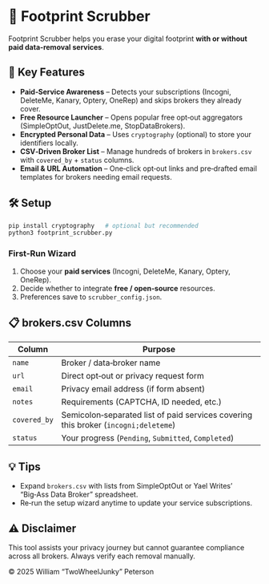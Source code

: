 # 🧹 Footprint Scrubber

Footprint Scrubber helps you erase your digital footprint **with or without paid data‑removal services**.

## 🚀 Key Features

- **Paid‑Service Awareness** – Detects your subscriptions (Incogni, DeleteMe, Kanary, Optery, OneRep) and skips brokers they already cover.
- **Free Resource Launcher** – Opens popular free opt‑out aggregators (SimpleOptOut, JustDelete.me, StopDataBrokers).
- **Encrypted Personal Data** – Uses `cryptography` (optional) to store your identifiers locally.
- **CSV‑Driven Broker List** – Manage hundreds of brokers in `brokers.csv` with `covered_by` + `status` columns.
- **Email & URL Automation** – One‑click opt‑out links and pre‑drafted email templates for brokers needing email requests.

## 🛠 Setup

```bash
pip install cryptography   # optional but recommended
python3 footprint_scrubber.py
```

### First‑Run Wizard
1. Choose your **paid services** (Incogni, DeleteMe, Kanary, Optery, OneRep).  
2. Decide whether to integrate **free / open‑source** resources.  
3. Preferences save to `scrubber_config.json`.

## 📋 brokers.csv Columns

| Column      | Purpose                                                      |
|-------------|--------------------------------------------------------------|
| `name`      | Broker / data‑broker name                                    |
| `url`       | Direct opt‑out or privacy request form                       |
| `email`     | Privacy email address (if form absent)                       |
| `notes`     | Requirements (CAPTCHA, ID needed, etc.)                      |
| `covered_by`| Semicolon‑separated list of paid services covering this broker (`incogni;deleteme`) |
| `status`    | Your progress (`Pending`, `Submitted`, `Completed`)          |

## 💡 Tips

- Expand `brokers.csv` with lists from SimpleOptOut or Yael Writes’ “Big‑Ass Data Broker” spreadsheet.
- Re‑run the setup wizard anytime to update your service subscriptions.

## ⚠️ Disclaimer
This tool assists your privacy journey but cannot guarantee compliance across all brokers. Always verify each removal manually.

© 2025 William “TwoWheelJunky” Peterson
